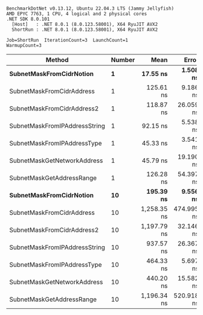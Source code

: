```

BenchmarkDotNet v0.13.12, Ubuntu 22.04.3 LTS (Jammy Jellyfish)
AMD EPYC 7763, 1 CPU, 4 logical and 2 physical cores
.NET SDK 8.0.101
  [Host]   : .NET 8.0.1 (8.0.123.58001), X64 RyuJIT AVX2
  ShortRun : .NET 8.0.1 (8.0.123.58001), X64 RyuJIT AVX2

Job=ShortRun  IterationCount=3  LaunchCount=1  
WarmupCount=3  

```
| Method                        | Number | Mean        | Error      | StdDev    | Min         | Max         | Gen0   | Allocated |
|------------------------------ |------- |------------:|-----------:|----------:|------------:|------------:|-------:|----------:|
| **SubnetMaskFromCidrNotion**      | **1**      |    **17.55 ns** |   **1.508 ns** |  **0.083 ns** |    **17.45 ns** |    **17.61 ns** | **0.0007** |      **56 B** |
| SubnetMaskFromCidrAddress     | 1      |   125.61 ns |   9.186 ns |  0.504 ns |   125.04 ns |   125.97 ns | 0.0012 |     112 B |
| SubnetMaskFromCidrAddress2    | 1      |   118.87 ns |  26.059 ns |  1.428 ns |   117.25 ns |   119.95 ns | 0.0012 |     112 B |
| SubnetMaskFromIPAddressString | 1      |    92.15 ns |   5.538 ns |  0.304 ns |    91.93 ns |    92.50 ns | 0.0006 |      56 B |
| SubnetMaskFromIPAddressType   | 1      |    45.33 ns |   3.541 ns |  0.194 ns |    45.20 ns |    45.55 ns | 0.0010 |      88 B |
| SubnetMaskGetNetworkAddress   | 1      |    45.79 ns |  19.190 ns |  1.052 ns |    45.06 ns |    47.00 ns | 0.0007 |      56 B |
| SubnetMaskGetAddressRange     | 1      |   126.28 ns |  54.397 ns |  2.982 ns |   123.95 ns |   129.64 ns | 0.0019 |     168 B |
| **SubnetMaskFromCidrNotion**      | **10**     |   **195.39 ns** |   **9.556 ns** |  **0.524 ns** |   **194.80 ns** |   **195.81 ns** | **0.0067** |     **560 B** |
| SubnetMaskFromCidrAddress     | 10     | 1,258.35 ns | 474.995 ns | 26.036 ns | 1,242.07 ns | 1,288.38 ns | 0.0134 |    1120 B |
| SubnetMaskFromCidrAddress2    | 10     | 1,197.79 ns |  32.146 ns |  1.762 ns | 1,196.25 ns | 1,199.71 ns | 0.0134 |    1120 B |
| SubnetMaskFromIPAddressString | 10     |   937.57 ns |  26.367 ns |  1.445 ns |   936.60 ns |   939.23 ns | 0.0067 |     560 B |
| SubnetMaskFromIPAddressType   | 10     |   464.33 ns |   5.697 ns |  0.312 ns |   463.97 ns |   464.53 ns | 0.0105 |     880 B |
| SubnetMaskGetNetworkAddress   | 10     |   440.20 ns |  15.582 ns |  0.854 ns |   439.37 ns |   441.08 ns | 0.0067 |     560 B |
| SubnetMaskGetAddressRange     | 10     | 1,196.34 ns | 520.918 ns | 28.553 ns | 1,177.53 ns | 1,229.20 ns | 0.0191 |    1680 B |
